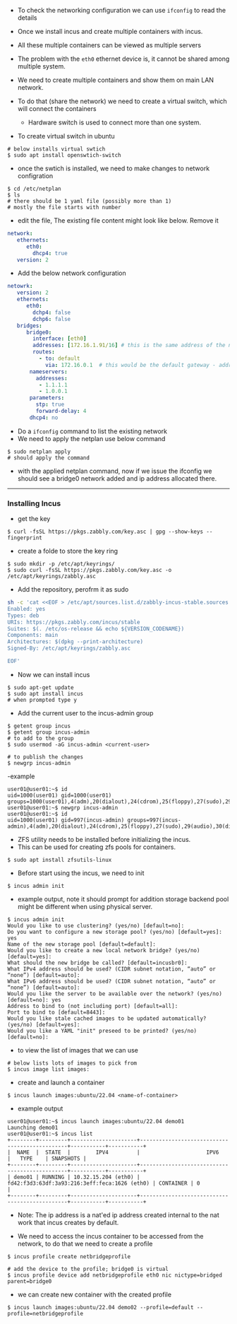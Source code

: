 - To check the networking configuration we can use `ifconfig` to read the details


- Once we install incus and create multiple containers with incus.
- All these multiple containers can be viewed as multiple servers

- The problem with the `eth0` ethernet device is, it cannot be shared among multiple system.
- We need to create multiple containers and show them on main LAN network.
- To do that (share the network) we need to create a virtual switch, which will connect the containers
   - Hardware switch is used to connect more than one system.

- To create virtual switch in ubuntu

```
# below installs virtual swtich
$ sudo apt install openswtich-switch
```
- once the swtich is installed, we need to make changes to network configration

```
$ cd /etc/netplan
$ ls
# there should be 1 yaml file (possibly more than 1)
# mostly the file starts with number
```
- edit the file, The existing file content might look like below. Remove it

```yaml
network:
   ethernets:
      eth0:
        dhcp4: true
   version: 2
```
- Add the below network configuration

```yaml
netowrk:
   version: 2
   ethernets:
      eth0:
        dchp4: false
        dchp6: false
   bridges:
      bridge0:
        interface: [eth0]
        addresses: [172.16.1.91/16] # this is the same address of the node mostly ssh'ed
        routes:
          - to: default
            via: 172.16.0.1  # this would be the default gateway - address of router 192.168.0.1/24 something like that
       nameservers:
         addresses:
          - 1.1.1.1
          - 1.0.0.1
       parameters:
         stp: true
         forward-delay: 4
       dhcp4: no
```
- Do a `ifconfig` command to list the existing network
- We need to apply the netplan use below command

```
$ sudo netplan apply
# should apply the command 
```
- with the applied netplan command, now if we issue the ifconfig we should see a bridge0 network added and ip address allocated there.

----

### Installing Incus

- get the key
```
$ curl -fsSL https://pkgs.zabbly.com/key.asc | gpg --show-keys --fingerprint
```
- create a folde to store the key ring

```
$ sudo mkdir -p /etc/apt/keyrings/
$ sudo curl -fsSL https://pkgs.zabbly.com/key.asc -o /etc/apt/keyrings/zabbly.asc
```

- Add the repository, perofrm it as sudo
```sh
sh -c 'cat <<EOF > /etc/apt/sources.list.d/zabbly-incus-stable.sources
Enabled: yes
Types: deb
URIs: https://pkgs.zabbly.com/incus/stable
Suites: $(. /etc/os-release && echo ${VERSION_CODENAME})
Components: main
Architectures: $(dpkg --print-architecture)
Signed-By: /etc/apt/keyrings/zabbly.asc

EOF'
```

- Now we can install incus
```
$ sudo apt-get update
$ sudo apt install incus
# when prompted type y
```

- Add the current user to the incus-admin group

```
$ getent group incus
$ getent group incus-admin
# to add to the group
$ sudo usermod -aG incus-admin <current-user>

# to publish the changes
$ newgrp incus-admin
```

-example
```
user01@user01:~$ id
uid=1000(user01) gid=1000(user01) groups=1000(user01),4(adm),20(dialout),24(cdrom),25(floppy),27(sudo),29(audio),30(dip),44(video),46(plugdev),116(netdev),999(lxd)
user01@user01:~$ newgrp incus-admin
user01@user01:~$ id
uid=1000(user01) gid=997(incus-admin) groups=997(incus-admin),4(adm),20(dialout),24(cdrom),25(floppy),27(sudo),29(audio),30(dip),44(video),46(plugdev),116(netdev),999(lxd),1000(user01)
```

- ZFS utility needs to be installed before initializing the incus.
- This can be used for creating zfs pools for containers.

```
$ sudo apt install zfsutils-linux
```
- Before start using the incus, we need to init

```
$ incus admin init
```

- example output, note it should prompt for addition storage backend pool might be different when using physical server.
```
$ incus admin init
Would you like to use clustering? (yes/no) [default=no]:
Do you want to configure a new storage pool? (yes/no) [default=yes]: yes
Name of the new storage pool [default=default]:
Would you like to create a new local network bridge? (yes/no) [default=yes]:
What should the new bridge be called? [default=incusbr0]:
What IPv4 address should be used? (CIDR subnet notation, “auto” or “none”) [default=auto]:
What IPv6 address should be used? (CIDR subnet notation, “auto” or “none”) [default=auto]:
Would you like the server to be available over the network? (yes/no) [default=no]: yes
Address to bind to (not including port) [default=all]:
Port to bind to [default=8443]:
Would you like stale cached images to be updated automatically? (yes/no) [default=yes]:
Would you like a YAML "init" preseed to be printed? (yes/no) [default=no]:

```

- to view the list of images that we can use

```
# below lists lots of images to pick from
$ incus image list images:
```

- create and launch a container

```
$ incus launch images:ubuntu/22.04 <name-of-container> 
```

- example output
```
user01@user01:~$ incus launch images:ubuntu/22.04 demo01
Launching demo01
user01@user01:~$ incus list
+--------+---------+---------------------+-----------------------------------------------+-----------+-----------+
|  NAME  |  STATE  |        IPV4         |                     IPV6                      |   TYPE    | SNAPSHOTS |
+--------+---------+---------------------+-----------------------------------------------+-----------+-----------+
| demo01 | RUNNING | 10.32.15.204 (eth0) | fd42:f3d3:63df:3a93:216:3eff:feca:1626 (eth0) | CONTAINER | 0         |
+--------+---------+---------------------+-----------------------------------------------+-----------+-----------+
```
- Note: The ip address is a nat'ed ip address created internal to the nat work that incus creates by default.

- We need to access the incus container to be accessed from the network, to do that we need to create a profile

```
$ incus profile create netbridgeprofile

# add the device to the profile; bridge0 is virtual
$ incus profile device add netbridgeprofile eth0 nic nictype=bridged parent=bridge0
```

- we can create new container with the created profile

```
$ incus launch images:ubuntu/22.04 demo02 --profile=default --profile=netbridgeprofile
```
